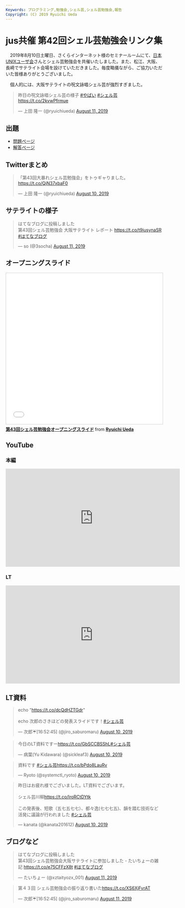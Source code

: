 ```yaml
---
Keywords: プログラミング,勉強会,シェル芸,シェル芸勉強会,報告
Copyright: (C) 2019 Ryuichi Ueda
---
```


# jus共催 第42回シェル芸勉強会リンク集

　2019年8月10日土曜日、さくらインターネット様のセミナールームにて、[日本UNIXユーザ会](https://www.jus.or.jp/)さんとシェル芸勉強会を共催いたしました。また、松江、大阪、長崎でサテライト会場を設けていただきました。毎度略儀ながら、ご協力いただいた皆様ありがとうございました。

　個人的には、大阪サテライトの呪文詠唱シェル芸が強烈すぎました。

<blockquote class="twitter-tweet"><p lang="ja" dir="ltr">昨日の呪文詠唱シェル芸の様子 <a href="https://twitter.com/hashtag/%E3%82%84%E3%81%B0%E3%81%84?src=hash&amp;ref_src=twsrc%5Etfw">#やばい</a> <a href="https://twitter.com/hashtag/%E3%82%B7%E3%82%A7%E3%83%AB%E8%8A%B8?src=hash&amp;ref_src=twsrc%5Etfw">#シェル芸</a><a href="https://t.co/2kvwPfrmue">https://t.co/2kvwPfrmue</a></p>&mdash; 上田 隆一 (@ryuichiueda) <a href="https://twitter.com/ryuichiueda/status/1160400683226419200?ref_src=twsrc%5Etfw">August 11, 2019</a></blockquote> <script async src="https://platform.twitter.com/widgets.js" charset="utf-8"></script>

## 出題

* [問題ページ](/?post=20190810_shellgei_43_q)
* [解答ページ](/?post=20190810_shellgei_43)

## Twitterまとめ

<blockquote class="twitter-tweet"><p lang="ja" dir="ltr">「第43回大暴れシェル芸勉強会」をトゥギャりました。 <a href="https://t.co/QjN37xbaF0">https://t.co/QjN37xbaF0</a></p>&mdash; 上田 隆一 (@ryuichiueda) <a href="https://twitter.com/ryuichiueda/status/1160221783313678336?ref_src=twsrc%5Etfw">August 10, 2019</a></blockquote> <script async src="https://platform.twitter.com/widgets.js" charset="utf-8"></script>


## サテライトの様子

<blockquote class="twitter-tweet" data-partner="tweetdeck"><p lang="ja" dir="ltr">はてなブログに投稿しました<br>第43回シェル芸勉強会 大阪サテライト レポート <a href="https://t.co/t9iusynaSR">https://t.co/t9iusynaSR</a> <a href="https://twitter.com/hashtag/%E3%81%AF%E3%81%A6%E3%81%AA%E3%83%96%E3%83%AD%E3%82%B0?src=hash&amp;ref_src=twsrc%5Etfw">#はてなブログ</a></p>&mdash; so (@3socha) <a href="https://twitter.com/3socha/status/1160454389007413248?ref_src=twsrc%5Etfw">August 11, 2019</a></blockquote>
<script async src="https://platform.twitter.com/widgets.js" charset="utf-8"></script>


## オープニングスライド

<iframe src="//www.slideshare.net/slideshow/embed_code/key/8t2CbsHHTgqpQo" width="595" height="485" frameborder="0" marginwidth="0" marginheight="0" scrolling="no" style="border:1px solid #CCC; border-width:1px; margin-bottom:5px; max-width: 100%;" allowfullscreen> </iframe> <div style="margin-bottom:5px"> <strong> <a href="//www.slideshare.net/ryuichiueda/43-162968280" title="第43回シェル芸勉強会オープニングスライド" target="_blank">第43回シェル芸勉強会オープニングスライド</a> </strong> from <strong><a href="https://www.slideshare.net/ryuichiueda" target="_blank">Ryuichi Ueda</a></strong> </div>


## YouTube


### 本編

<iframe width="560" height="315" src="https://www.youtube.com/embed/HzAKHGh2JuE?start=235" frameborder="0" allow="accelerometer; autoplay; encrypted-media; gyroscope; picture-in-picture" allowfullscreen></iframe>


### LT

<iframe width="560" height="315" src="https://www.youtube.com/embed/9KewBG30f6I?start=162" frameborder="0" allow="accelerometer; autoplay; encrypted-media; gyroscope; picture-in-picture" allowfullscreen></iframe>


## LT資料

<blockquote class="twitter-tweet"><p lang="ja" dir="ltr">echo &quot;<a href="https://t.co/dcQdHZTGdr">https://t.co/dcQdHZTGdr</a>&quot;<br><br>echo 次郎のさきほどの発表スライドです！<a href="https://twitter.com/hashtag/%E3%82%B7%E3%82%A7%E3%83%AB%E8%8A%B8?src=hash&amp;ref_src=twsrc%5Etfw">#シェル芸</a></p>&mdash; 次郎☔️[16:52:45] (@jiro_saburomaru) <a href="https://twitter.com/jiro_saburomaru/status/1160114827202723841?ref_src=twsrc%5Etfw">August 10, 2019</a></blockquote> <script async src="https://platform.twitter.com/widgets.js" charset="utf-8"></script>


<blockquote class="twitter-tweet"><p lang="ja" dir="ltr">今日のLT資料ですー<a href="https://t.co/GbSCCBSShL">https://t.co/GbSCCBSShL</a><a href="https://twitter.com/hashtag/%E3%82%B7%E3%82%A7%E3%83%AB%E8%8A%B8?src=hash&amp;ref_src=twsrc%5Etfw">#シェル芸</a></p>&mdash; 病葉(Yu Kidawara) (@sickleaf3) <a href="https://twitter.com/sickleaf3/status/1160173235285008384?ref_src=twsrc%5Etfw">August 10, 2019</a></blockquote> <script async src="https://platform.twitter.com/widgets.js" charset="utf-8"></script>

<blockquote class="twitter-tweet"><p lang="ja" dir="ltr">資料です <a href="https://twitter.com/hashtag/%E3%82%B7%E3%82%A7%E3%83%AB%E8%8A%B8?src=hash&amp;ref_src=twsrc%5Etfw">#シェル芸</a><a href="https://t.co/bPdo8LauRv">https://t.co/bPdo8LauRv</a></p>&mdash; Ryoto (@systemctl_ryoto) <a href="https://twitter.com/systemctl_ryoto/status/1160115886033788928?ref_src=twsrc%5Etfw">August 10, 2019</a></blockquote> <script async src="https://platform.twitter.com/widgets.js" charset="utf-8"></script>

<blockquote class="twitter-tweet"><p lang="ja" dir="ltr">昨日はお疲れ様でございました。LT資料でございます。<br><br>シェル芸川柳<a href="https://t.co/IroRCtDYtk">https://t.co/IroRCtDYtk</a><br><br>この発表後、短歌（五七五七七）、都々逸(七七七五)、韻を踏む技術など活発に議論が行われました <a href="https://twitter.com/hashtag/%E3%82%B7%E3%82%A7%E3%83%AB%E8%8A%B8?src=hash&amp;ref_src=twsrc%5Etfw">#シェル芸</a></p>&mdash; kanata (@kanata201612) <a href="https://twitter.com/kanata201612/status/1160331905947983872?ref_src=twsrc%5Etfw">August 10, 2019</a></blockquote> <script async src="https://platform.twitter.com/widgets.js" charset="utf-8"></script>



## ブログなど

<blockquote class="twitter-tweet" data-partner="tweetdeck"><p lang="ja" dir="ltr">はてなブログに投稿しました <br>第43回シェル芸勉強会大阪サテライトに参加しました - たいちょーの雑記 <a href="https://t.co/e75CFFzX8t">https://t.co/e75CFFzX8t</a> <a href="https://twitter.com/hashtag/%E3%81%AF%E3%81%A6%E3%81%AA%E3%83%96%E3%83%AD%E3%82%B0?src=hash&amp;ref_src=twsrc%5Etfw">#はてなブログ</a></p>&mdash; たいちょー (@xztaityozx_001) <a href="https://twitter.com/xztaityozx_001/status/1160436906783461377?ref_src=twsrc%5Etfw">August 11, 2019</a></blockquote>
<script async src="https://platform.twitter.com/widgets.js" charset="utf-8"></script>


<blockquote class="twitter-tweet" data-partner="tweetdeck"><p lang="ja" dir="ltr">第４３回 シェル芸勉強会の振り返り書いた<a href="https://t.co/XS6XjFvrAT">https://t.co/XS6XjFvrAT</a></p>&mdash; 次郎☔️[16:52:45] (@jiro_saburomaru) <a href="https://twitter.com/jiro_saburomaru/status/1160421296825458688?ref_src=twsrc%5Etfw">August 11, 2019</a></blockquote>
<script async src="https://platform.twitter.com/widgets.js" charset="utf-8"></script>

